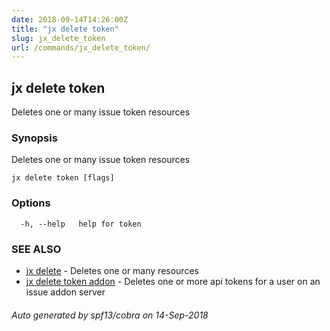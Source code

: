 ```yaml
---
date: 2018-09-14T14:26:00Z
title: "jx delete token"
slug: jx_delete_token
url: /commands/jx_delete_token/
---
```

## jx delete token

Deletes one or many issue token resources

### Synopsis

Deletes one or many issue token resources

```
jx delete token [flags]
```

### Options

```
  -h, --help   help for token
```

### SEE ALSO

* [jx delete](/commands/jx_delete/)	 - Deletes one or many resources
* [jx delete token addon](/commands/jx_delete_token_addon/)	 - Deletes one or more api tokens for a user on an issue addon server

###### Auto generated by spf13/cobra on 14-Sep-2018

